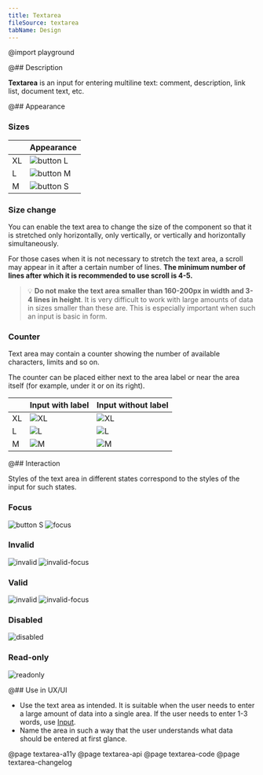 ```yaml
---
title: Textarea
fileSource: textarea
tabName: Design
---
```


@import playground

@## Description

**Textarea** is an input for entering multiline text: comment, description, link list, document text, etc.

@## Appearance

### Sizes

|     | Appearance                               |
| --- | ---------------------------------------- |
| XL  | ![button L](static/@1xtextarea-16px.png) |
| L   | ![button M](static/@1xtextarea-14px.png) |
| M   | ![button S](static/@1xtextarea-12px.png) |

### Size change

You can enable the text area to change the size of the component so that it is stretched only horizontally, only vertically, or vertically and horizontally simultaneously.

For those cases when it is not necessary to stretch the text area, a scroll may appear in it after a certain number of lines. **The minimum number of lines after which it is recommended to use scroll is 4-5.**

> 💡 **Do not make the text area smaller than 160-200px in width and 3-4 lines in height**. It is very difficult to work with large amounts of data in sizes smaller than these are. This is especially important when such an input is basic in form.

### Counter

Text area may contain a counter showing the number of available characters, limits and so on.

The counter can be placed either next to the area label or near the area itself (for example, under it or on its right).

|     | Input with label                         | Input without label                            |
| --- | ---------------------------------------- | ---------------------------------------------- |
| XL  | ![XL](static/@1xtextarea-counter-XL.png) | ![XL](static/@1xtextarea-counter-inner-XL.png) |
| L   | ![L](static/@1xtextarea-counter-L.png)   | ![L](static/@1xtextarea-counter-inner-L.png)   |
| M   | ![M](static/@1xtextarea-counter-M.png)   | ![M](static/@1xtextarea-counter-inner-M.png)   |

@## Interaction

Styles of the text area in different states correspond to the styles of the input for such states.

### Focus

![button S](static/@1xtextarea-12px.png)
![focus](static/@1xtextarea-12px-focus.png)

### Invalid

![invalid](static/@1xtextarea-12px-invalid.png)
![invalid-focus](static/@1xtextarea-12px-invalid-focus.png)

### Valid

![invalid](static/@1xtextarea-12px-valid.png)
![invalid-focus](static/@1xtextarea-12px-valid-focus.png)

### Disabled

![disabled](static/@1xtextarea-12px-disabled.png)

### Read-only

![readonly](static/@1xtextarea-12px-readonly.png)

@## Use in UX/UI

- Use the text area as intended. It is suitable when the user needs to enter a large amount of data into a single area. If the user needs to enter 1-3 words, use [Input](/components/input/).
- Name the area in such a way that the user understands what data should be entered at first glance.

@page textarea-a11y
@page textarea-api
@page textarea-code
@page textarea-changelog
